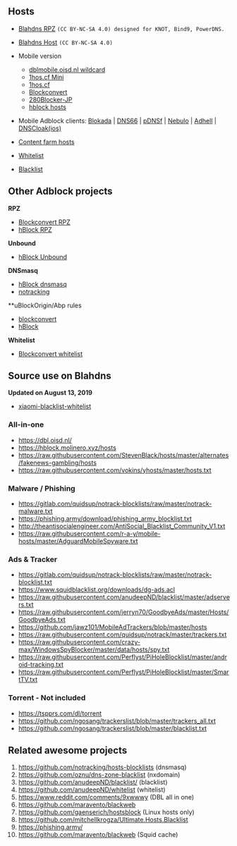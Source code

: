## Hosts

* [Blahdns RPZ](https://raw.githubusercontent.com/ookangzheng/blahdns/master/hosts/rpz.blacklist) `(CC BY-NC-SA 4.0) designed for KNOT, Bind9, PowerDNS.`

* [Blahdns Host](https://github.com/ookangzheng/blahdns/blob/master/hosts/adsblock.list?raw=true) `(CC BY-NC-SA 4.0) `


* Mobile version
  * [dblmobile.oisd.nl wildcard](https://dblmobile.oisd.nl)
  * [1hos.cf Mini](https://1hos.cf/mini)
  * [1hos.cf](https://1hos.cf)
  * [Blockconvert](https://raw.githubusercontent.com/mkb2091/blockconvert/master/output/hosts.txt)
  * [280Blocker-JP](https://280blocker.net/files/280blocker_domain.txt)
  * [hblock hosts](https://hblock.molinero.xyz/hosts)

* Mobile Adblock clients: [Blokada](https://github.com/blokadaorg/blokada) | [DNS66](https://github.com/julian-klode/dns66) | [pDNSf](https://zenz-solutions.de/personaldnsfilter) | [Nebulo](https://play.google.com/store/apps/details?id=com.frostnerd.smokescreen&hl=en_US) | [Adhell](https://play.google.com/store/apps/details?id=com.getadhell.androidapp&hl=en_US) | [DNSCloak(ios)](https://apps.apple.com/us/app/dnscloak-secure-dns-client/id1452162351)

* [Content farm hosts](https://raw.githubusercontent.com/ookangzheng/blahdns/master/hosts/contentfarms.host)
* [Whitelist](https://raw.githubusercontent.com/ookangzheng/blahdns/master/hosts/whitelist.txt)
* [Blacklist](https://raw.githubusercontent.com/ookangzheng/blahdns/master/hosts/blacklist.txt)

## Other Adblock projects

**RPZ**
* [Blockconvert RPZ](https://raw.githubusercontent.com/mkb2091/blockconvert/master/output/domains.rpz)
* [hBlock RPZ](https://hblock.molinero.dev/hosts_rpz.txt)

**Unbound**

* [hBlock Unbound](https://hblock.molinero.dev/hosts_unbound.conf)

**DNSmasq**

* [hBlock dnsmasq](https://hblock.molinero.dev/hosts_dnsmasq.conf)
* [notracking](https://github.com/notracking/hosts-blocklists)

**uBlockOrigin/Abp rules

* [blockconvert](https://raw.githubusercontent.com/mkb2091/blockconvert/master/output/adblock.txt)
* [hBlock](https://hblock.molinero.dev/hosts_adblock.txt)

**Whitelist**

* [Blockconvert whitelist](https://raw.githubusercontent.com/mkb2091/blockconvert/master/output/whitelist_domains.txt)

## Source use on Blahdns
**Updated on August 13, 2019**

* [xiaomi-blacklist-whitelist](https://gist.github.com/232057d3562bffc31daa7739dfdb4469)

### All-in-one
* https://dbl.oisd.nl/
* https://hblock.molinero.xyz/hosts
* https://raw.githubusercontent.com/StevenBlack/hosts/master/alternates/fakenews-gambling/hosts
* https://raw.githubusercontent.com/vokins/yhosts/master/hosts.txt

### Malware / Phishing
* https://gitlab.com/quidsup/notrack-blocklists/raw/master/notrack-malware.txt
* https://phishing.army/download/phishing_army_blocklist.txt
* http://theantisocialengineer.com/AntiSocial_Blacklist_Community_V1.txt
*	https://raw.githubusercontent.com/r-a-y/mobile-hosts/master/AdguardMobileSpyware.txt

### Ads & Tracker
* https://gitlab.com/quidsup/notrack-blocklists/raw/master/notrack-blocklist.txt
* https://www.squidblacklist.org/downloads/dg-ads.acl
* https://raw.githubusercontent.com/anudeepND/blacklist/master/adservers.txt
* https://raw.githubusercontent.com/jerryn70/GoodbyeAds/master/Hosts/GoodbyeAds.txt
* https://github.com/jawz101/MobileAdTrackers/blob/master/hosts
* https://raw.githubusercontent.com/quidsup/notrack/master/trackers.txt
* https://raw.githubusercontent.com/crazy-max/WindowsSpyBlocker/master/data/hosts/spy.txt
* https://raw.githubusercontent.com/Perflyst/PiHoleBlocklist/master/android-tracking.txt
* https://raw.githubusercontent.com/Perflyst/PiHoleBlocklist/master/SmartTV.txt

### Torrent - Not included
* https://tspprs.com/dl/torrent
* https://github.com/ngosang/trackerslist/blob/master/trackers_all.txt
* https://github.com/ngosang/trackerslist/blob/master/blacklist.txt

## Related awesome projects
1. https://github.com/notracking/hosts-blocklists (dnsmasq)
2. https://github.com/oznu/dns-zone-blacklist (nxdomain)
3. https://github.com/anudeepND/blacklist/ (blacklist)
4. https://github.com/anudeepND/whitelist (whitelist)
5. https://www.reddit.com/comments/9xwwwy (DBL all in one)
6. https://github.com/maravento/blackweb
7. https://github.com/gaenserich/hostsblock (Linux hosts only)
8. https://github.com/mitchellkrogza/Ultimate.Hosts.Blacklist 
9. https://phishing.army/
10. https://github.com/maravento/blackweb (Squid cache)

